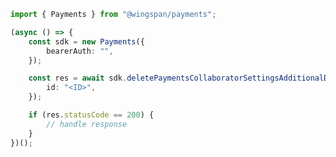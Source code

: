 <!-- Start SDK Example Usage -->
```typescript
import { Payments } from "@wingspan/payments";

(async () => {
    const sdk = new Payments({
        bearerAuth: "",
    });

    const res = await sdk.deletePaymentsCollaboratorSettingsAdditionalDataId({
        id: "<ID>",
    });

    if (res.statusCode == 200) {
        // handle response
    }
})();

```
<!-- End SDK Example Usage -->